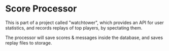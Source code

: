 # Score Processor

This is part of a project called "watchtower", which provides an API for user statistics, and records replays of top players, by spectating them.

The processor will save scores & messages inside the database, and saves replay files to storage.